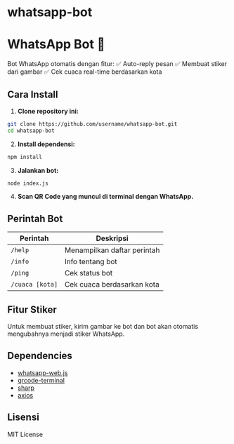# whatsapp-bot
# WhatsApp Bot 🤖

Bot WhatsApp otomatis dengan fitur:
✅ Auto-reply pesan
✅ Membuat stiker dari gambar
✅ Cek cuaca real-time berdasarkan kota

## Cara Install

1. **Clone repository ini:**
```bash
git clone https://github.com/username/whatsapp-bot.git
cd whatsapp-bot
```

2. **Install dependensi:**
```bash
npm install
```

3. **Jalankan bot:**
```bash
node index.js
```

4. **Scan QR Code yang muncul di terminal dengan WhatsApp.**

## Perintah Bot

| Perintah | Deskripsi |
|----------|-----------|
| `/help` | Menampilkan daftar perintah |
| `/info` | Info tentang bot |
| `/ping` | Cek status bot |
| `/cuaca [kota]` | Cek cuaca berdasarkan kota |

## Fitur Stiker
Untuk membuat stiker, kirim gambar ke bot dan bot akan otomatis mengubahnya menjadi stiker WhatsApp.

## Dependencies
- [whatsapp-web.js](https://github.com/pedroslopez/whatsapp-web.js)
- [qrcode-terminal](https://github.com/gtanner/qrcode-terminal)
- [sharp](https://github.com/lovell/sharp)
- [axios](https://github.com/axios/axios)

## Lisensi
MIT License

